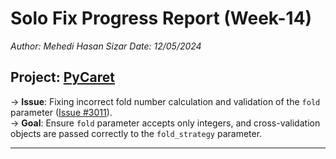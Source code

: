# Solo Fix Progress Report (Week-14)
*Author: Mehedi Hasan Sizar*
*Date: 12/05/2024*

## Project: [PyCaret](https://github.com/pycaret/pycaret)

&rarr; **Issue**: Fixing incorrect fold number calculation and validation of the `fold` parameter ([Issue #3011](https://github.com/pycaret/pycaret/issues/3011)).  
&rarr; **Goal**: Ensure `fold` parameter accepts only integers, and cross-validation objects are passed correctly to the `fold_strategy` parameter.

---